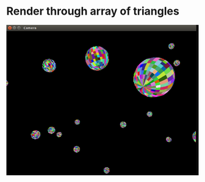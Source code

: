 # Render through array of triangles

<div style="text-align: center;" markdown="1" />
<img src="screenshot.png" style="width: 600px;" />
</div>